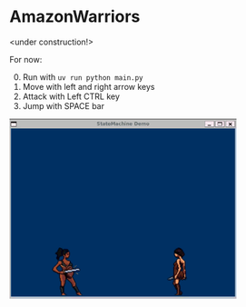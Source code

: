 # AmazonWarriors
<under construction!>

For now:

0. Run with `uv run python main.py`
1. Move with left and right arrow keys
2. Attack with Left CTRL key
3. Jump with SPACE bar

<img src="https://github.com/bcorfman/gif_resources/blob/main/amazon.gif?raw=true" style="width: 400px"/>

